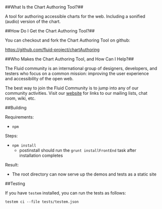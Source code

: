 ##What Is the Chart Authoring Tool?##

A tool for authoring accessible charts for the web. Including a sonified (audio) version of the chart.

##How Do I Get the Chart Authoring Tool?##

You can checkout and fork the Chart Authoring Tool on github:

<https://github.com/fluid-project/chartAuthoring>

##Who Makes the Chart Authoring Tool, and How Can I Help?##

The Fluid community is an international group of designers, developers, and testers who focus on a common mission: improving the user experience and accessibility of the open web.

The best way to join the Fluid Community is to jump into any of our community activities. Visit our [website](http://fluidproject.org/) for links to our mailing lists, chat room, wiki, etc.

##Building

Requirements:
* `npm`

Steps:
* `npm install`
    * postinstall should run the `grunt installFrontEnd` task after installation completes

Result:
* The root directory can now serve up the demos and tests as a static site

##Testing

If you have `testem` installed, you can run the tests as follows:

```
testem ci --file tests/testem.json
```
